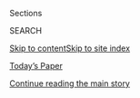 <div id="app">

<div>

<div class="NYTAppHideMasthead css-zz1s19 e1suatyy0">

<div class="section css-ui9rw0 e1suatyy2">

<div class="css-11hrj97 er09x8g0">

<div class="css-6n7j50">

</div>

<span class="css-1dv1kvn">Sections</span>

<div class="css-10488qs">

<span class="css-1dv1kvn">SEARCH</span>

</div>

[Skip to content](#site-content)[Skip to site
index](#site-index)

</div>

<div class="css-10698na e1huz5gh0">

</div>

</div>

<div id="masthead-bar-one" class="section hasLinks css-15hmgas e1csuq9d3">

<div class="css-uqyvli e1csuq9d0">

</div>

<div class="css-1uqjmks e1csuq9d1">

</div>

<div class="css-9e9ivx">

[](https://myaccount.nytimes.com/auth/login?response_type=cookie&client_id=vi)

</div>

<div class="css-1bvtpon e1csuq9d2">

[Today’s Paper](https://www.nytimes.com/section/todayspaper)

</div>

</div>

</div>

</div>

<div data-aria-hidden="false">

<div id="site-content" data-role="main">

<div id="top-wrapper" class="css-15p45cc eaca97t0" type="top">

<div id="top-slug" class="css-19x0jxb eaca97t1" hidden="">

Advertisement

</div>

[Continue reading the main
story](#after-top)

<div class="ad top-wrapper" style="text-align:center;height:100%;display:block;min-height:90px">

<div id="top" class="place-ad" data-position="top" data-size-key="top">

</div>

</div>

<div id="after-top">

</div>

</div>

<div id="collection-maureen-dowd" class="section css-15h4p1b e9abtgs0">

<div class="css-1j21atc e1svk9qx1">

<div class="css-fmiefx e1svk9qx2">

<div class="css-1hk7r2m eu54l5x0">

<div id="sponsor-wrapper" class="css-7a1pgi eaca97t0" type="sponsor" hidden="">

<div id="sponsor-slug" class="css-1l4mleb eaca97t1" hidden="">

Supported by

</div>

[Continue reading the main
story](#after-sponsor)

<div id="sponsor" class="ad sponsor-wrapper" style="text-align:left;height:100%;display:block">

</div>

<div id="after-sponsor">

</div>

</div>

</div>

### <span class="css-1032l74 ezz4tcd1">[Opinion](/section/opinion)</span>

</div>

<div class="css-nfcc9b e1svk9qx3">

<div class="css-zpl4ow e1svk9qx7">

![avatar](https://static01.nyt.com/images/2018/04/02/opinion/maureen-dowd/maureen-dowd-thumbLarge.png)

</div>

<div class="css-vl9dhg e1svk9qx5">

<div class="css-1nrhkj6 e1svk9qx6">

# Maureen Dowd

<div class="follow-button-placeholder" data-collection-id="">

</div>

</div>

## <span>American politics, popular culture and international affairs.</span> <span class="css-dd5dyy">More**</span>

</div>

</div>

## <span>American politics, popular culture and international affairs.</span> <span class="css-dd5dyy">More**</span>

</div>

<div class="css-1ywsdp4">

Maureen Dowd, winner of the 1999 Pulitzer Prize for distinguished
commentary and author of three New York Times best sellers, became an
Op-Ed columnist in 1995. In August 2014, she also became a writer for
The Times Magazine.

Born in Washington, Ms. Dowd began her journalism career in 1974 as an
editorial assistant for The Washington Star, where she later became a
sports columnist, metropolitan reporter and feature writer. In 1983, she
joined The New York Times as a metropolitan correspondent and then moved
to The Times’s Washington bureau in 1986 to cover politics. Ms. Dowd has
covered nine presidential campaigns, served as The Times’s White House
correspondent, and written “On Washington,” a column for The Times
Magazine. In the run-up to the 2004 presidential election, G. P. Putnam
published her first book, “Bushworld,” which covered the presidency and
personality of George W. Bush. After “Bushworld” quickly climbed the
best-seller list, Ms. Dowd switched from presidential politics to sexual
politics in another best seller, “Are Men Necessary? When Sexes
Collide,” released in 2005.

In addition to The New York Times, Ms. Dowd has written for GQ, Vanity
Fair, Rolling Stone, The New Republic, Mademoiselle, Sports Illustrated
and others. Her column appears every Sunday.

</div>

<div class="css-1rclpnj ekkqrpp0">

</div>

<div class="css-185go5a e1o5byef0">

<div class="css-15cbhtu">

  - [Latest](#stream-panel)
  - <span class="css-6n7j50">Search</span>
    <div class="control">
    <div class="label-container css-1dv1kvn">
    Search
    </div>
    <div class="css-wm4t3d">
    **<span id="clear-search-input" class="css-1dv1kvn">Clear this text
    input</span>
    </div>
    </div>
    <span class="css-1iovbfw"></span>

<div id="stream-panel" class="section css-8msx5b e1jz0cab1">

<div class="css-13mho3u">

1.  
    
    <div class="css-1cp3ece">
    
    <div class="css-1l4spti">
    
    [](/2020/08/01/opinion/sunday/trump-coronavirus-herman-cain.html)
    
    <div class="css-79elbk">
    
    ![](https://static01.nyt.com/images/2020/08/02/opinion/sunday/01Dowd/01Dowd-thumbWide.jpg?quality=75&auto=webp&disable=upscale)
    
    </div>
    
    ## Double, Double, Trump’s Toil, Our Trouble
    
    Demon sperm meets alien D.N.A., as President Trump teeters.
    
    <div class="css-1nqbnmb ea5icrr0">
    
    By <span class="css-1n7hynb">Maureen
    Dowd</span>
    
    </div>
    
    </div>
    
    <div class="css-1lc2l26 e1xfvim33">
    
    </div>
    
    </div>

2.  
    
    <div class="css-1cp3ece">
    
    <div class="css-1l4spti">
    
    [](/2020/07/25/opinion/sunday/aoc-yoho-trump-2020.html)
    
    <div class="css-79elbk">
    
    ![](https://static01.nyt.com/images/2020/07/25/opinion/25dowd1/merlin_174871467_262be276-8ecc-4d40-bf98-66e9c5d37d40-thumbWide.jpg?quality=75&auto=webp&disable=upscale)
    
    </div>
    
    ## A.O.C. and the Jurassic Jerks
    
    For the Cave Man President and his party, clubbing women is not a
    path to victory.
    
    <div class="css-1nqbnmb ea5icrr0">
    
    By <span class="css-1n7hynb">Maureen
    Dowd</span>
    
    </div>
    
    </div>
    
    <div class="css-1lc2l26 e1xfvim33">
    
    </div>
    
    </div>

3.  
    
    <div class="css-1cp3ece">
    
    <div class="css-1l4spti">
    
    [](/2020/07/18/opinion/sunday/fauci-trump-coronavirus.html)
    
    <div class="css-79elbk">
    
    ![](https://static01.nyt.com/images/2020/07/19/opinion/19Dowd/merlin_174082506_adbfb907-7c17-4002-93c8-e705007d2dab-thumbWide.jpg?quality=75&auto=webp&disable=upscale)
    
    </div>
    
    ## The Doctor Versus the Denier
    
    Anthony Fauci’s at the pool, but Donald Trump’s in deep.
    
    <div class="css-1nqbnmb ea5icrr0">
    
    By <span class="css-1n7hynb">Maureen
    Dowd</span>
    
    </div>
    
    </div>
    
    <div class="css-1lc2l26 e1xfvim33">
    
    </div>
    
    </div>

4.  
    
    <div class="css-1cp3ece">
    
    <div class="css-1l4spti">
    
    [](/2020/07/11/opinion/sunday/trump-biden-2020.html)
    
    <div class="css-79elbk">
    
    ![](https://static01.nyt.com/images/2020/08/12/opinion/12Dowd-Sub/merlin_174475557_22eac968-c560-4159-89b8-2503aa1f016f-thumbWide.jpg?quality=75&auto=webp&disable=upscale)
    
    </div>
    
    ## Liar, Liar, Nation on Fire
    
    I’m positive that Trump’s toxic.
    
    <div class="css-1nqbnmb ea5icrr0">
    
    By <span class="css-1n7hynb">Maureen
    Dowd</span>
    
    </div>
    
    </div>
    
    <div class="css-1lc2l26 e1xfvim33">
    
    </div>
    
    </div>

5.  
    
    <div class="css-1cp3ece">
    
    <div class="css-1l4spti">
    
    [](/2020/06/27/opinion/sunday/trump-statues-2020-reelection.html)
    
    <div class="css-79elbk">
    
    ![](https://static01.nyt.com/images/2020/06/28/opinion/28dowd1/28dowd1-thumbWide.jpg?quality=75&auto=webp&disable=upscale)
    
    </div>
    
    ## Trump, Not So Statuesque
    
    Things are looking down for the Donald.
    
    <div class="css-1nqbnmb ea5icrr0">
    
    By <span class="css-1n7hynb">Maureen
    Dowd</span>
    
    </div>
    
    </div>
    
    <div class="css-1lc2l26 e1xfvim33">
    
    </div>
    
    </div>

6.  
    
    <div class="css-1cp3ece">
    
    <div class="css-1l4spti">
    
    [](/2020/06/20/opinion/sunday/police-good-cops-fathers-day.html)
    
    <div class="css-79elbk">
    
    ![](https://static01.nyt.com/images/2020/06/21/opinion/sunday/21Dowd/21Dowd-thumbWide.jpg?quality=75&auto=webp&disable=upscale)
    
    </div>
    
    ## Good Cops, Bad Cops
    
    On Father’s Day, I want to tell my dad something I neglected to
    mention.
    
    <div class="css-1nqbnmb ea5icrr0">
    
    By <span class="css-1n7hynb">Maureen
    Dowd</span>
    
    </div>
    
    </div>
    
    <div class="css-1lc2l26 e1xfvim33">
    
    </div>
    
    </div>

7.  
    
    <div class="css-1cp3ece">
    
    <div class="css-1l4spti">
    
    [](/2020/06/13/opinion/sunday/gregg-popovich-trump-nba-protests.html)
    
    <div class="css-79elbk">
    
    ![](https://static01.nyt.com/images/2020/06/14/opinion/sunday/14Dowd/14Dowd-thumbWide.jpg?quality=75&auto=webp&disable=upscale)
    
    </div>
    
    ## An Anti-Trump Slam Dunk
    
    On the issue of race, America’s Coach boxes out America’s Cretin.
    
    <div class="css-1nqbnmb ea5icrr0">
    
    By <span class="css-1n7hynb">Maureen
    Dowd</span>
    
    </div>
    
    </div>
    
    <div class="css-1lc2l26 e1xfvim33">
    
    </div>
    
    </div>

8.  
    
    <div class="css-1cp3ece">
    
    <div class="css-1l4spti">
    
    [](/2020/06/06/opinion/trump-washington-monuments-george-floyd-protests.html)
    
    <div class="css-79elbk">
    
    ![](https://static01.nyt.com/images/2020/06/07/opinion/sunday/07Dowd/07Dowd-thumbWide.jpg?quality=75&auto=webp&disable=upscale)
    
    </div>
    
    ## Bonfire of Trump’s Vanity
    
    George Floyd. Say his name.
    
    <div class="css-1nqbnmb ea5icrr0">
    
    By <span class="css-1n7hynb">Maureen
    Dowd</span>
    
    </div>
    
    </div>
    
    <div class="css-1lc2l26 e1xfvim33">
    
    </div>
    
    </div>

9.  
    
    <div class="css-1cp3ece">
    
    <div class="css-1l4spti">
    
    [](/2020/05/30/opinion/sunday/trump-twitter-jack-dorsey.html)
    
    <div class="css-79elbk">
    
    ![](https://static01.nyt.com/images/2020/05/31/opinion/sunday/31Dowd/31Dowd-thumbWide.jpg?quality=75&auto=webp&disable=upscale)
    
    </div>
    
    ## Think Outside the Box, Jack
    
    Trump, Twitter and the society-crushing pursuit of monetized rage.
    
    <div class="css-1nqbnmb ea5icrr0">
    
    By <span class="css-1n7hynb">Maureen
    Dowd</span>
    
    </div>
    
    </div>
    
    <div class="css-1lc2l26 e1xfvim33">
    
    </div>
    
    </div>

10. 
    
    <div class="css-1cp3ece">
    
    <div class="css-1l4spti">
    
    [](/2020/05/23/opinion/sunday/trump-mask-coronavirus.html)
    
    <div class="css-79elbk">
    
    ![](https://static01.nyt.com/images/2020/05/24/opinion/sunday/24Dowd/24Dowd-thumbWide.jpg?quality=75&auto=webp&disable=upscale)
    
    </div>
    
    ## Covid Dreams, Trump Nightmares
    
    Of masks, unmasking and dropping our professional masks for our
    medical ones.
    
    <div class="css-1nqbnmb ea5icrr0">
    
    By <span class="css-1n7hynb">Maureen Dowd</span>
    
    </div>
    
    </div>
    
    <div class="css-1lc2l26 e1xfvim33">
    
    </div>
    
    </div>

<div class="css-13mho3u">

<div class="css-1t62hi8">

<div class="css-1stvaey">

Show
More

<div>

<div style="border:0;clip:rect(0 0 0 0);height:1px;margin:-1px;overflow:hidden;white-space:nowrap;padding:0;width:1px;position:absolute" data-role="log" data-aria-live="assertive">

</div>

<div style="border:0;clip:rect(0 0 0 0);height:1px;margin:-1px;overflow:hidden;white-space:nowrap;padding:0;width:1px;position:absolute" data-role="log" data-aria-live="assertive">

</div>

<div style="border:0;clip:rect(0 0 0 0);height:1px;margin:-1px;overflow:hidden;white-space:nowrap;padding:0;width:1px;position:absolute" data-role="log" data-aria-live="polite">

</div>

<div style="border:0;clip:rect(0 0 0 0);height:1px;margin:-1px;overflow:hidden;white-space:nowrap;padding:0;width:1px;position:absolute" data-role="log" data-aria-live="polite">

</div>

</div>

</div>

</div>

</div>

</div>

<div class="css-g6hk37 supplemental">

<div id="mid1-wrapper" class="css-10wkyv7 eaca97t0" type="lede">

<div id="mid1-slug" class="css-1tag3rd eaca97t1">

Advertisement

</div>

[Continue reading the main
story](#after-mid1)

<div id="mid1" class="ad mid1-wrapper" style="text-align:center;height:100%;display:block;min-height:250px">

</div>

<div id="after-mid1">

</div>

</div>

<div id="mktg-wrapper" class="css-oxle51 eaca97t0" type="mktg">

<div id="mktg-slug" class="css-1tag3rd eaca97t1">

Advertisement

</div>

[Continue reading the main
story](#after-mktg)

<div id="mktg" class="ad mktg-wrapper" style="text-align:center;height:100%;display:block">

</div>

<div id="after-mktg">

</div>

</div>

</div>

</div>

</div>

</div>

</div>

</div>

## Site Index

<div>

</div>

## Site Information Navigation

  - [© <span>2020</span> <span>The New York Times
    Company</span>](https://help.nytimes.com/hc/en-us/articles/115014792127-Copyright-notice)

<!-- end list -->

  - [NYTCo](https://www.nytco.com/)
  - [Contact
    Us](https://help.nytimes.com/hc/en-us/articles/115015385887-Contact-Us)
  - [Work with us](https://www.nytco.com/careers/)
  - [Advertise](https://nytmediakit.com/)
  - [T Brand Studio](http://www.tbrandstudio.com/)
  - [Your Ad
    Choices](https://www.nytimes.com/privacy/cookie-policy#how-do-i-manage-trackers)
  - [Privacy](https://www.nytimes.com/privacy)
  - [Terms of
    Service](https://help.nytimes.com/hc/en-us/articles/115014893428-Terms-of-service)
  - [Terms of
    Sale](https://help.nytimes.com/hc/en-us/articles/115014893968-Terms-of-sale)
  - [Site
    Map](https://spiderbites.nytimes.com)
  - [Help](https://help.nytimes.com/hc/en-us)
  - [Subscriptions](https://www.nytimes.com/subscription?campaignId=37WXW)

</div>

</div>
